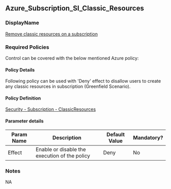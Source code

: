 ## Azure_Subscription_SI_Classic_Resources

### DisplayName 
[Remove classic resources on a subscription](../../../Control%20coverage/Feature/SubscriptionCore.md)

### Required Policies
Control can be covered with the below mentioned Azure policy:

#### Policy Details

Following policy can be used with 'Deny' effect to disallow users to create any classic resources in subscription (Greenfield Scenario).

#### Policy Definition
[Security - Subscription - ClassicResources](Security%20-%20Subscription%20-%20ClassicResources.json)

#### Parameter details

|Param Name|Description|Default Value|Mandatory?
|----|----|----|----|
| Effect | Enable or disable the execution of the policy| Deny |No |


### Notes
NA